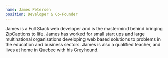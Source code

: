 ```yaml
---
name: James Petersen
position: Developer & Co-Founder
---
```


James is a Full Stack web developer and is the mastermind behind bringing ZipCaptions to life. James has worked for small start ups and large multinational organisations developing web based solutions to problems in the education and business sectors. James is also a qualified teacher, and lives at home in Quebec with his Greyhound.
